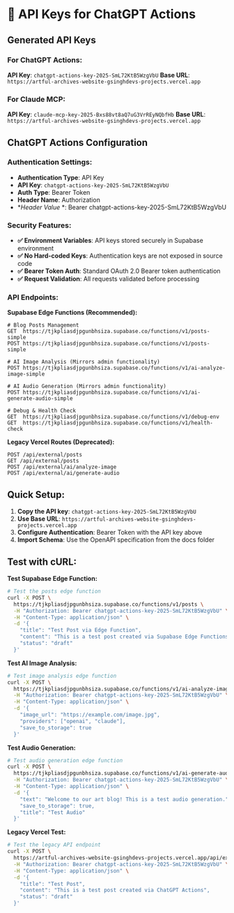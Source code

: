 # 🔐 API Keys for ChatGPT Actions

## Generated API Keys

### For ChatGPT Actions:
**API Key**: `chatgpt-actions-key-2025-SmL72KtB5WzgVbU`
**Base URL**: `https://artful-archives-website-gsinghdevs-projects.vercel.app`

### For Claude MCP:
**API Key**: `claude-mcp-key-2025-Bxs88vt8aQ7uG3VrREyNQbfHb`
**Base URL**: `https://artful-archives-website-gsinghdevs-projects.vercel.app`

## ChatGPT Actions Configuration

### Authentication Settings:
- **Authentication Type**: API Key
- **API Key**: `chatgpt-actions-key-2025-SmL72KtB5WzgVbU`
- **Auth Type**: Bearer Token
- **Header Name**: Authorization
- **Header Value* *: Bearer chatgpt-actions-key-2025-SmL72KtB5WzgVbU

### Security Features:
- **✅ Environment Variables**: API keys stored securely in Supabase environment
- **✅ No Hard-coded Keys**: Authentication keys are not exposed in source code
- **✅ Bearer Token Auth**: Standard OAuth 2.0 Bearer token authentication
- **✅ Request Validation**: All requests validated before processing

### API Endpoints:

**Supabase Edge Functions (Recommended):**
```
# Blog Posts Management
GET  https://tjkpliasdjpgunbhsiza.supabase.co/functions/v1/posts-simple
POST https://tjkpliasdjpgunbhsiza.supabase.co/functions/v1/posts-simple

# AI Image Analysis (Mirrors admin functionality)
POST https://tjkpliasdjpgunbhsiza.supabase.co/functions/v1/ai-analyze-image-simple

# AI Audio Generation (Mirrors admin functionality)
POST https://tjkpliasdjpgunbhsiza.supabase.co/functions/v1/ai-generate-audio-simple

# Debug & Health Check
GET  https://tjkpliasdjpgunbhsiza.supabase.co/functions/v1/debug-env
GET  https://tjkpliasdjpgunbhsiza.supabase.co/functions/v1/health-check
```

**Legacy Vercel Routes (Deprecated):**
```
POST /api/external/posts
GET /api/external/posts
POST /api/external/ai/analyze-image
POST /api/external/ai/generate-audio
```

## Quick Setup:

1. **Copy the API key**: `chatgpt-actions-key-2025-SmL72KtB5WzgVbU`
2. **Use Base URL**: `https://artful-archives-website-gsinghdevs-projects.vercel.app`
3. **Configure Authentication**: Bearer Token with the API key above
4. **Import Schema**: Use the OpenAPI specification from the docs folder

## Test with cURL:

**Test Supabase Edge Function:**
```bash
# Test the posts edge function
curl -X POST \
  https://tjkpliasdjpgunbhsiza.supabase.co/functions/v1/posts \
  -H "Authorization: Bearer chatgpt-actions-key-2025-SmL72KtB5WzgVbU" \
  -H "Content-Type: application/json" \
  -d '{
    "title": "Test Post via Edge Function",
    "content": "This is a test post created via Supabase Edge Functions",
    "status": "draft"
  }'
```

**Test AI Image Analysis:**
```bash
# Test image analysis edge function
curl -X POST \
  https://tjkpliasdjpgunbhsiza.supabase.co/functions/v1/ai-analyze-image \
  -H "Authorization: Bearer chatgpt-actions-key-2025-SmL72KtB5WzgVbU" \
  -H "Content-Type: application/json" \
  -d '{
    "image_url": "https://example.com/image.jpg",
    "providers": ["openai", "claude"],
    "save_to_storage": true
  }'
```

**Test Audio Generation:**
```bash
# Test audio generation edge function
curl -X POST \
  https://tjkpliasdjpgunbhsiza.supabase.co/functions/v1/ai-generate-audio \
  -H "Authorization: Bearer chatgpt-actions-key-2025-SmL72KtB5WzgVbU" \
  -H "Content-Type: application/json" \
  -d '{
    "text": "Welcome to our art blog! This is a test audio generation.",
    "save_to_storage": true,
    "title": "Test Audio"
  }'
```

**Legacy Vercel Test:**
```bash
# Test the legacy API endpoint
curl -X POST \
  https://artful-archives-website-gsinghdevs-projects.vercel.app/api/external/posts \
  -H "Authorization: Bearer chatgpt-actions-key-2025-SmL72KtB5WzgVbU" \
  -H "Content-Type: application/json" \
  -d '{
    "title": "Test Post",
    "content": "This is a test post created via ChatGPT Actions",
    "status": "draft"
  }'
```
